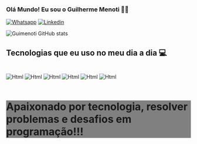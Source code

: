 ### Olá Mundo! Eu sou o Guilherme Menoti 👋🏼

[![Whatsapp](https://img.shields.io/badge/WhatsApp-25D366?style=for-the-badge&logo=whatsapp&logoColor=white)](https://wa.me/5511940382338?text=Ol%C3%A1%2C+tudo+bem%3F)
[![Linkedin](https://img.shields.io/badge/LinkedIn-0077B5?style=for-the-badge&logo=linkedin&logoColor=white)](https://www.linkedin.com/in/guilherme-menoti-32a898249/)

![Guimenoti GitHub stats](https://github-readme-stats.vercel.app/api?username=GuiMenoti&show_icons=true&theme=cobalt)

## Tecnologias que eu uso no meu dia a dia 💻

<div style="display: inline_block"><br/>
<img align="center" alt="Html" src="https://img.shields.io/badge/HTML-239120?style=for-the-badge&logo=html5&logoColor=white">
<img align="center" alt="Html" src="https://img.shields.io/badge/CSS-239120?&style=for-the-badge&logo=css3&logoColor=white">
<img align="center" alt="Html" src="https://img.shields.io/badge/JavaScript-323330?style=for-the-badge&logo=javascript&logoColor=F7DF1E">
<img align="center" alt="Html" src="https://img.shields.io/badge/TypeScript-007ACC?style=for-the-badge&logo=typescript&logoColor=white">
<img align="center" alt="Html" src="https://img.shields.io/badge/Java-ED8B00?style=for-the-badge&logo=openjdk&logoColor=white">
<img align="center" alt="Html" src="https://img.shields.io/badge/C%23-239120?style=for-the-badge&logo=c-sharp&logoColor=white">
</div>
<br/>
<div style="background-color: gray">
<h1>Apaixonado por tecnologia, resolver problemas e desafios em programação!!!</h1>
</div>

